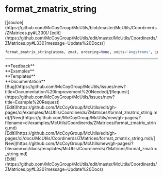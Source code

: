 # <a id="McUtils.Coordinerds.ZMatrices.format_zmatrix_string">format_zmatrix_string</a>
<div class="docs-source-link" markdown="1">
[[source](https://github.com/McCoyGroup/McUtils/blob/master/McUtils/Coordinerds/ZMatrices.py#L330)/
[edit](https://github.com/McCoyGroup/McUtils/edit/master/McUtils/Coordinerds/ZMatrices.py#L330?message=Update%20Docs)]
</div>

```python
format_zmatrix_string(atoms, zmat, ordering=None, units='Angstroms', in_radians=False, float_fmt='{:11.8f}', index_padding=1): 
```













---


<div markdown="1" class="text-secondary">
<div class="container">
  <div class="row">
   <div class="col" markdown="1">
**Feedback**   
</div>
   <div class="col" markdown="1">
**Examples**   
</div>
   <div class="col" markdown="1">
**Templates**   
</div>
   <div class="col" markdown="1">
**Documentation**   
</div>
   <div class="col" markdown="1">
   
</div>
   <div class="col" markdown="1">
   
</div>
   <div class="col" markdown="1">
   
</div>
</div>
  <div class="row">
   <div class="col" markdown="1">
[Bug](https://github.com/McCoyGroup/McUtils/issues/new?title=Documentation%20Improvement%20Needed)/[Request](https://github.com/McCoyGroup/McUtils/issues/new?title=Example%20Request)   
</div>
   <div class="col" markdown="1">
[Edit](https://github.com/McCoyGroup/McUtils/edit/gh-pages/ci/examples/McUtils/Coordinerds/ZMatrices/format_zmatrix_string.md)/[New](https://github.com/McCoyGroup/McUtils/new/gh-pages/?filename=ci/examples/McUtils/Coordinerds/ZMatrices/format_zmatrix_string.md)   
</div>
   <div class="col" markdown="1">
[Edit](https://github.com/McCoyGroup/McUtils/edit/gh-pages/ci/docs/McUtils/Coordinerds/ZMatrices/format_zmatrix_string.md)/[New](https://github.com/McCoyGroup/McUtils/new/gh-pages/?filename=ci/docs/templates/McUtils/Coordinerds/ZMatrices/format_zmatrix_string.md)   
</div>
   <div class="col" markdown="1">
[Edit](https://github.com/McCoyGroup/McUtils/edit/master/McUtils/Coordinerds/ZMatrices.py#L330?message=Update%20Docs)   
</div>
   <div class="col" markdown="1">
   
</div>
   <div class="col" markdown="1">
   
</div>
   <div class="col" markdown="1">
   
</div>
</div>
</div>
</div>